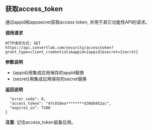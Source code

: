 ## 获取access_token
通过appid和appsecret获取access token, 并用于其它功能性API的请求。

**调用请求**
```
HTTP请求方式: GET
https://api.convertlab.com/security/accesstoken?grant_type=client_credentials&appid={appid}&secret={secret}
```

**参数说明**

- {appid}用集成应用保存的appId替换
- {secret}用集成应用保存的secret替换

**返回说明**
```{
  "error_code": 0,
  "access_token": "47c010ea********d30db952ac",
  "expires_in": 7200
}
```
**注意**: 记住access_token留备后用。